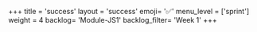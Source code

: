 +++
title = 'success'
layout = 'success'
emoji= '✅'
menu_level = ['sprint']
weight = 4
backlog= 'Module-JS1'
backlog_filter= 'Week 1'
+++
